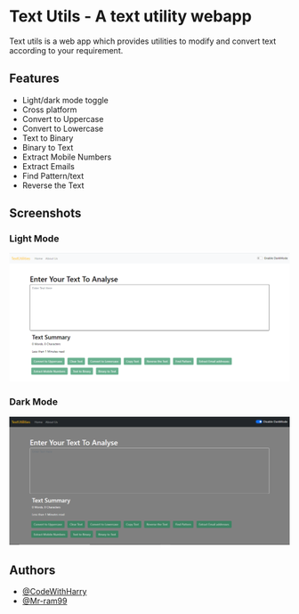 
# Text Utils - A text utility webapp

Text utils is a web app which provides utilities to modify and convert text according to your requirement.
## Features

- Light/dark mode toggle
- Cross platform
- Convert to Uppercase
- Convert to Lowercase
- Text to Binary
- Binary to Text
- Extract Mobile Numbers 
- Extract Emails
- Find Pattern/text
- Reverse the Text

  
## Screenshots
### Light Mode
![Light Mode](\src\Screenshots\LightMode.png)
### Dark Mode
![Dark Mode](\src\Screenshots\DarkMode.png)
  
## Authors

- [@CodeWithHarry](https://github.com/CodeWithHarry)
- [@Mr-ram99](https://www.github.com/Mr-ram99)

  